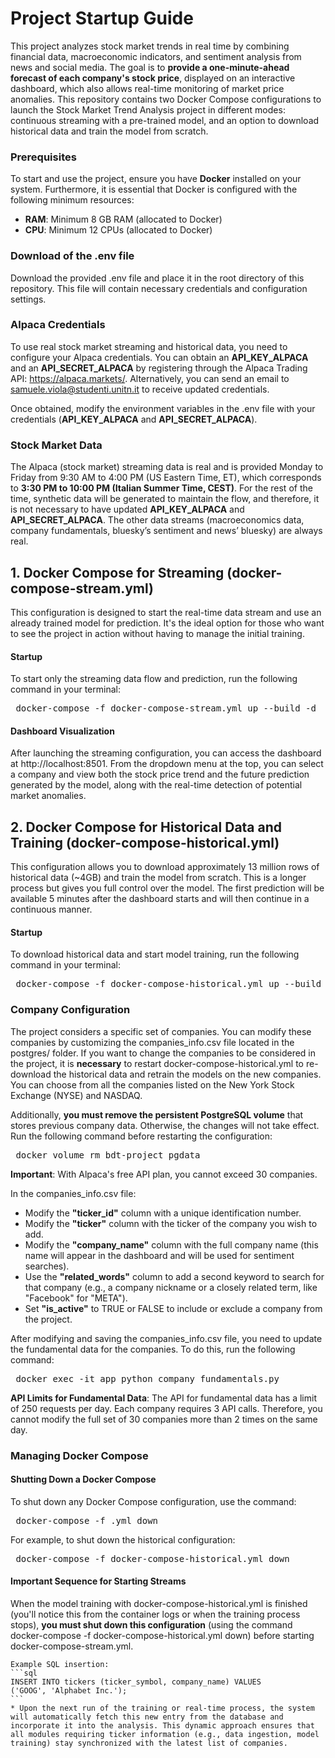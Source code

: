 # Project Startup Guide

This project analyzes stock market trends in real time by combining financial data, macroeconomic indicators, and sentiment analysis from news and social media. The goal is to **provide a one-minute-ahead forecast of each company's stock price**, displayed on an interactive dashboard, which also allows real-time monitoring of market price anomalies.
This repository contains two Docker Compose configurations to launch the Stock Market Trend Analysis project in different modes: continuous streaming with a pre-trained model, and an option to download historical data and train the model from scratch.

### Prerequisites

To start and use the project, ensure you have **Docker** installed on your system. Furthermore, it is essential that Docker is configured with the following minimum resources:
- **RAM**: Minimum 8 GB RAM (allocated to Docker)
- **CPU**: Minimum 12 CPUs (allocated to Docker)

### Download of the .env file

Download the provided .env file and place it in the root directory of this repository. This file will contain necessary credentials and configuration settings.

### Alpaca Credentials

To use real stock market streaming and historical data, you need to configure your Alpaca credentials. You can obtain an **API_KEY_ALPACA** and an **API_SECRET_ALPACA** by registering through the Alpaca Trading API: https://alpaca.markets/. Alternatively, you can send an email to samuele.viola@studenti.unitn.it to receive updated credentials.

Once obtained, modify the environment variables in the .env file with your credentials (**API_KEY_ALPACA** and **API_SECRET_ALPACA**).

### Stock Market Data

The Alpaca (stock market) streaming data is real and is provided Monday to Friday from 9:30 AM to 4:00 PM (US Eastern Time, ET), which corresponds to **3:30 PM to 10:00 PM (Italian Summer Time, CEST)**. For the rest of the time, synthetic data will be generated to maintain the flow, and therefore, it is not necessary to have updated **API_KEY_ALPACA** and **API_SECRET_ALPACA**. The other data streams (macroeconomics data, company fundamentals, bluesky’s sentiment and news’ bluesky) are always real.

## 1. Docker Compose for Streaming (docker-compose-stream.yml)

This configuration is designed to start the real-time data stream and use an already trained model for prediction. It's the ideal option for those who want to see the project in action without having to manage the initial training.

#### Startup

To start only the streaming data flow and prediction, run the following command in your terminal:

<pre lang="markdown"> docker-compose -f docker-compose-stream.yml up --build -d </pre>

#### Dashboard Visualization

After launching the streaming configuration, you can access the dashboard at http://localhost:8501.
From the dropdown menu at the top, you can select a company and view both the stock price trend and the future prediction generated by the model, along with the real-time detection of potential market anomalies.

## 2. Docker Compose for Historical Data and Training (docker-compose-historical.yml)

This configuration allows you to download approximately 13 million rows of historical data (~4GB) and train the model from scratch. This is a longer process but gives you full control over the model. The first prediction will be available 5 minutes after the dashboard starts and will then continue in a continuous manner.

#### Startup

To download historical data and start model training, run the following command in your terminal:

<pre lang="markdown"> docker-compose -f docker-compose-historical.yml up --build -d </pre>

### Company Configuration

The project considers a specific set of companies. You can modify these companies by customizing the companies_info.csv file located in the postgres/ folder. If you want to change the companies to be considered in the project, it is **necessary** to restart docker-compose-historical.yml to re-download the historical data and retrain the models on the new companies. You can choose from all the companies listed on the New York Stock Exchange (NYSE) and NASDAQ.

Additionally, **you must remove the persistent PostgreSQL volume** that stores previous company data. Otherwise, the changes will not take effect.
Run the following command before restarting the configuration:

<pre lang="markdown"> docker volume rm bdt-project_pgdata </pre>

**Important**: With Alpaca's free API plan, you cannot exceed 30 companies.

In the companies_info.csv file:
- Modify the **"ticker_id"** column with a unique identification number.
- Modify the **"ticker"** column with the ticker of the company you wish to add.
- Modify the **"company_name"** column with the full company name (this name will appear in the dashboard and will be used for sentiment searches).
- Use the **"related_words"** column to add a second keyword to search for that company (e.g., a company nickname or a closely related term, like "Facebook" for "META").
- Set **"is_active"** to TRUE or FALSE to include or exclude a company from the project.

After modifying and saving the companies_info.csv file, you need to update the fundamental data for the companies. To do this, run the following command:

<pre lang="markdown"> docker exec -it app python company_fundamentals.py </pre>

**API Limits for Fundamental Data**: The API for fundamental data has a limit of 250 requests per day. Each company requires 3 API calls. Therefore, you cannot modify the full set of 30 companies more than 2 times on the same day.

### Managing Docker Compose

#### Shutting Down a Docker Compose

To shut down any Docker Compose configuration, use the command:

<pre lang="markdown"> docker-compose -f <docker_compose_filename>.yml down </pre>

For example, to shut down the historical configuration:

<pre lang="markdown"> docker-compose -f docker-compose-historical.yml down </pre>

#### Important Sequence for Starting Streams

When the model training with docker-compose-historical.yml is finished (you'll notice this from the container logs or when the training process stops), **you must shut down this configuration** (using the command docker-compose -f docker-compose-historical.yml down) before starting docker-compose-stream.yml.

    Example SQL insertion:
    ```sql
    INSERT INTO tickers (ticker_symbol, company_name) VALUES
    ('GOOG', 'Alphabet Inc.');
    ```
    * Upon the next run of the training or real-time process, the system will automatically fetch this new entry from the database and incorporate it into the analysis. This dynamic approach ensures that all modules requiring ticker information (e.g., data ingestion, model training) stay synchronized with the latest list of companies.
